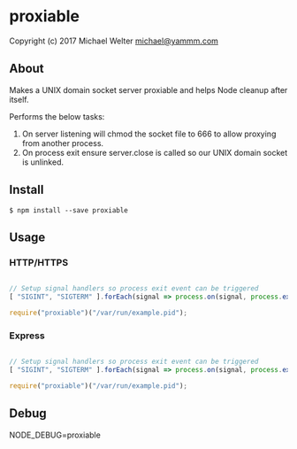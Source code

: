# proxiable

Copyright (c) 2017 Michael Welter <michael@yammm.com>

## About

Makes a UNIX domain socket server proxiable and helps Node cleanup after itself.

Performs the below tasks:

1. On server listening will chmod the socket file to 666 to allow proxying from another process.
2. On process exit ensure server.close is called so our UNIX domain socket is unlinked.

## Install

    $ npm install --save proxiable

## Usage

### HTTP/HTTPS

```javascript

// Setup signal handlers so process exit event can be triggered
[ "SIGINT", "SIGTERM" ].forEach(signal => process.on(signal, process.exit));

require("proxiable")("/var/run/example.pid");
```

### Express

```javascript

// Setup signal handlers so process exit event can be triggered
[ "SIGINT", "SIGTERM" ].forEach(signal => process.on(signal, process.exit));

require("proxiable")("/var/run/example.pid");
```

## Debug

NODE_DEBUG=proxiable